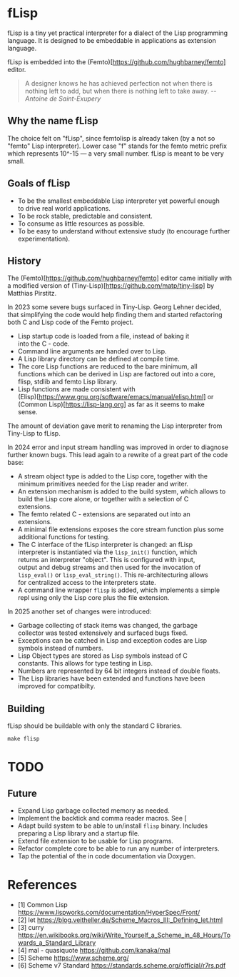 # fLisp

fLisp is a tiny yet practical interpreter for a dialect of the Lisp
programming language. It is designed to be embeddable in applications
as extension language.

fLisp is embedded into the
(Femto)[https://github.com/hughbarney/femto] editor.

> A designer knows he has achieved perfection not when there is
> nothing left to add, but when there is nothing left to take away.
> -- <cite>Antoine de Saint-Exupery</cite>


## Why the name fLisp

The choice felt on "fLisp", since femtolisp is already taken (by a not
so "femto" Lisp interpreter). Lower case "f" stands for the femto
metric prefix which represents 10^-15 — a very small number.  fLisp is
meant to be very small.


## Goals of fLisp

- To be the smallest embeddable Lisp interpreter yet powerful enough  
  to drive real world applications.
- To be rock stable, predictable and consistent.
- To consume as little resources as possible.
- To be easy to understand without extensive study (to encourage further  
  experimentation).


## History

The (Femto)[https://github.com/hughbarney/femto] editor came initially
with a modified version of
(Tiny-Lisp)[https://github.com/matp/tiny-lisp] by Matthias Pirstitz.

In 2023 some severe bugs surfaced in Tiny-Lisp.  Georg Lehner decided,
that simplifying the code would help finding them and started
refactoring both C and Lisp code of the Femto project.

- Lisp startup code is loaded from a file, instead of baking it  
  into the C - code.
- Command line arguments are handed over to Lisp.
- A Lisp library directory can be defined at compile time.
- The core Lisp functions are reduced to the bare minimum, all  
  functions which can be derived in Lisp are factored out into a core,  
  flisp, stdlib and femto Lisp library.
- Lisp functions are made consistent with  
  (Elisp)[https://www.gnu.org/software/emacs/manual/elisp.html] or  
  (Common Lisp)[https://lisp-lang.org] as far as it seems to make  
  sense.

The amount of deviation gave merit to renaming the Lisp interpreter
from Tiny-Lisp to fLisp.

In 2024 error and input stream handling was improved in order to
diagnose further known bugs. This lead again to a rewrite of a great
part of the code base:

- A stream object type is added to the Lisp core, together with the  
  minimum primitives needed for the Lisp reader and writer.
- An extension mechanism is added to the build system, which allows to  
  build the Lisp core alone, or together with a selection of C  
  extensions.
- The femto related C - extensions are separated out into an  
  extensions.
- A minimal file extensions exposes the core stream function plus some  
  additional functions for testing.
- The C interface of the fLisp interpreter is changed: an fLisp  
  interpreter is instantiated via the `lisp_init()` function, which  
  returns an interpreter "object".  This is configured with input,  
  output and debug streams and then used for the invocation of  
  `lisp_eval()` or `lisp_eval_string()`. This re-architecturing allows  
  for centralized access to the interpreters state.
- A command line wrapper `flisp` is added, which implements a simple
  repl using only the Lisp core plus the file extension.

In 2025 another set of changes were introduced:

- Garbage collecting of stack items was changed, the garbage  
  collector was tested extensively and surfaced bugs fixed.  
- Exceptions can be catched in Lisp and exception codes are Lisp  
  symbols instead of numbers.
- Lisp Object types are stored as Lisp symbols instead of C  
  constants. This allows for type testing in Lisp.
- Numbers are represented by 64 bit integers instead of double floats.
- The Lisp libraries have been extended and functions have been
  improved for compatibilty.

## Building

fLisp should be buildable with only the standard C libraries.

    make flisp

# TODO

## Future

- Expand Lisp garbage collected memory as needed.
- Implement the backtick and comma reader macros. See [
- Adapt build system to be able to un/install `flisp` binary. Includes  
  preparing a Lisp library and a startup file.
- Extend file extension to be usable for Lisp programs.
- Refactor complete core to be able to run any number of interpreters.
- Tap the potential of the in code documentation via Doxygen.


# References

- [1] Common Lisp https://www.lispworks.com/documentation/HyperSpec/Front/
- [2] let https://blog.veitheller.de/Scheme_Macros_III:_Defining_let.html
- [3] curry  https://en.wikibooks.org/wiki/Write_Yourself_a_Scheme_in_48_Hours/Towards_a_Standard_Library
- [4] mal - quasiquote https://github.com/kanaka/mal
- [5] Scheme  https://www.scheme.org/
- [6] Scheme v7 Standard https://standards.scheme.org/official/r7rs.pdf
